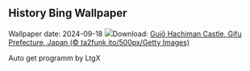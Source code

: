 ## History Bing Wallpaper
Wallpaper date: 2024-09-18
![](https://www.bing.com/th?id=OHR.GujoHachiman_EN-IN9529217040_UHD.jpg&w=1000)Download: [Gujō Hachiman Castle, Gifu Prefecture, Japan (© ta2funk ito/500px/Getty Images)](https://www.bing.com/th?id=OHR.GujoHachiman_EN-IN9529217040_UHD.jpg)

Auto get programm by LtgX
